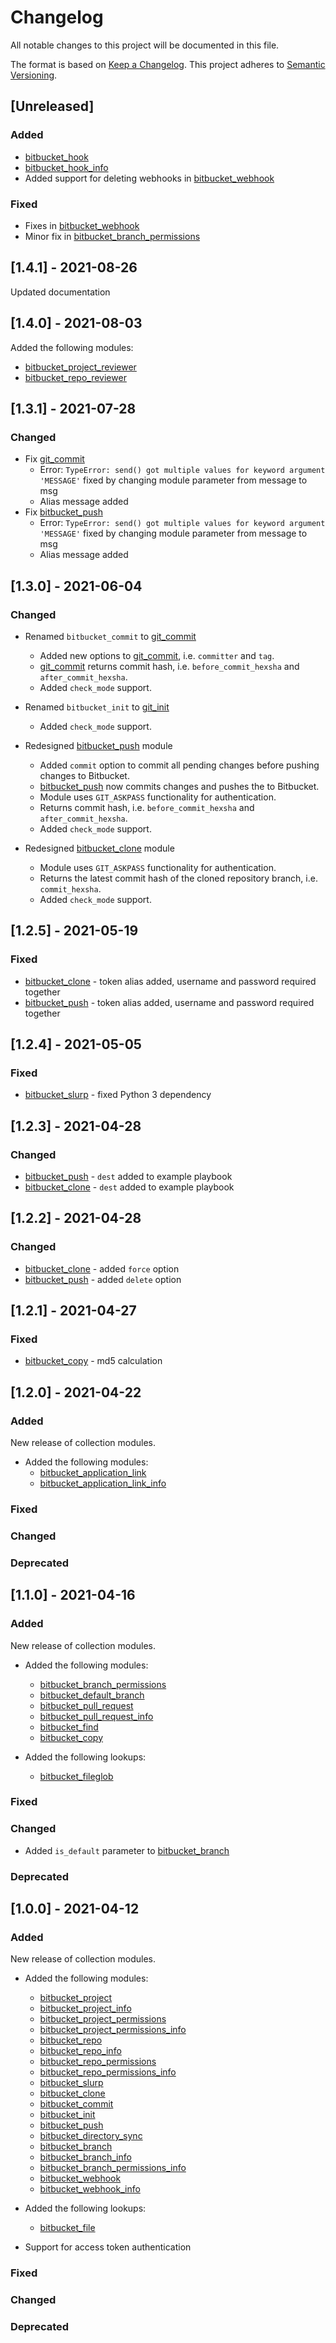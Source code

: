 # Changelog

All notable changes to this project will be documented in this file.

The format is based on [Keep a Changelog](https://keepachangelog.com/en/1.1.0/).
This project adheres to [Semantic Versioning](http://semver.org/spec/v2.0.0.html).

## [Unreleased]

### Added

- [bitbucket_hook](plugins/modules/bitbucket_hook.py)
- [bitbucket_hook_info](plugins/modules/bitbucket_hook_info.py)
- Added support for deleting webhooks in [bitbucket_webhook](plugins/modules/bitbucket_webhook.py)

### Fixed

- Fixes in [bitbucket_webhook](plugins/modules/bitbucket_webhook.py)
- Minor fix in [bitbucket_branch_permissions](plugins/modules/bitbucket_branch_permissions.py)

## [1.4.1] - 2021-08-26

Updated documentation

## [1.4.0] - 2021-08-03

Added the following modules:

- [bitbucket_project_reviewer](plugins/modules/bitbucket_project_reviewer.py)
- [bitbucket_repo_reviewer](plugins/modules/bitbucket_repo_reviewer.py)

## [1.3.1] - 2021-07-28

### Changed

- Fix [git_commit](plugins/modules/git_commit.py)
  - Error: `TypeError: send() got multiple values for keyword argument 'MESSAGE'` fixed by changing module parameter from message to msg
  - Alias message added
- Fix [bitbucket_push](plugins/modules/bitbucket_push.py)
  - Error: `TypeError: send() got multiple values for keyword argument 'MESSAGE'` fixed by changing module parameter from message to msg
  - Alias message added

## [1.3.0] - 2021-06-04

### Changed

- Renamed `bitbucket_commit` to [git_commit](plugins/modules/git_commit.py)
  - Added new options to [git_commit](plugins/modules/git_commit.py), i.e. `committer` and `tag`.
  - [git_commit](plugins/modules/git_commit.py) returns commit hash, i.e. `before_commit_hexsha` and `after_commit_hexsha`.
  - Added `check_mode` support.

- Renamed `bitbucket_init` to [git_init](plugins/modules/git_init.py)
  - Added `check_mode` support.

- Redesigned [bitbucket_push](plugins/modules/bitbucket_push.py) module
  - Added `commit` option to commit all pending changes before pushing changes to Bitbucket.
  - [bitbucket_push](plugins/modules/bitbucket_push.py) now commits changes and pushes the to Bitbucket.
  - Module uses `GIT_ASKPASS` functionality for authentication.
  - Returns commit hash, i.e. `before_commit_hexsha` and `after_commit_hexsha`.
  - Added `check_mode` support.

- Redesigned [bitbucket_clone](plugins/modules/bitbucket_clone.py) module
  - Module uses `GIT_ASKPASS` functionality for authentication.
  - Returns the latest commit hash of the cloned repository branch, i.e. `commit_hexsha`.
  - Added `check_mode` support.

## [1.2.5] - 2021-05-19

### Fixed

- [bitbucket_clone](plugins/modules/bitbucket_clone.py) - token alias added, username and password required together
- [bitbucket_push](plugins/modules/bitbucket_push.py) - token alias added, username and password required together

## [1.2.4] - 2021-05-05

### Fixed

- [bitbucket_slurp](plugins/modules/bitbucket_slurp.py) - fixed Python 3 dependency

## [1.2.3] - 2021-04-28

### Changed

- [bitbucket_push](samples/bitbucket_push/sample.yml) - `dest` added to example playbook
- [bitbucket_clone](samples/bitbucket_clone/sample.yml) - `dest` added to example playbook

## [1.2.2] - 2021-04-28

### Changed

- [bitbucket_clone](plugins/modules/bitbucket_clone.py) - added `force` option
- [bitbucket_push](plugins/modules/bitbucket_push.py) - added `delete` option

## [1.2.1] - 2021-04-27

### Fixed

- [bitbucket_copy](plugins/modules/bitbucket_copy.py) - md5 calculation

## [1.2.0] - 2021-04-22

### Added

New release of collection modules.

- Added the following modules:
  - [bitbucket_application_link](plugins/modules/bitbucket_application_link.py)
  - [bitbucket_application_link_info](plugins/modules/bitbucket_application_link_info.py)

### Fixed

### Changed

### Deprecated

## [1.1.0] - 2021-04-16

### Added

New release of collection modules.

- Added the following modules:
  - [bitbucket_branch_permissions](plugins/modules/bitbucket_branch_permissions.py)
  - [bitbucket_default_branch](plugins/modules/bitbucket_default_branch.py)
  - [bitbucket_pull_request](plugins/modules/bitbucket_pull_request.py)
  - [bitbucket_pull_request_info](plugins/modules/bitbucket_pull_request_info.py)
  - [bitbucket_find](plugins/modules/bitbucket_find.py)
  - [bitbucket_copy](plugins/modules/bitbucket_copy.py)

- Added the following lookups:
  - [bitbucket_fileglob](plugins/lookup/bitbucket_fileglob.py)

### Fixed

### Changed

- Added `is_default` parameter to [bitbucket_branch](plugins/modules/bitbucket_branch.py)

### Deprecated

## [1.0.0] - 2021-04-12

### Added

New release of collection modules.

- Added the following modules:
  - [bitbucket_project](plugins/modules/bitbucket_project.py)
  - [bitbucket_project_info](plugins/modules/bitbucket_project_info.py)
  - [bitbucket_project_permissions](plugins/modules/bitbucket_project_permissions.py)
  - [bitbucket_project_permissions_info](plugins/modules/bitbucket_project_permissions_info.py)
  - [bitbucket_repo](plugins/modules/bitbucket_repo.py)
  - [bitbucket_repo_info](plugins/modules/bitbucket_repo_info.py)
  - [bitbucket_repo_permissions](plugins/modules/bitbucket_repo_permissions.py)
  - [bitbucket_repo_permissions_info](plugins/modules/bitbucket_repo_permissions_info.py)
  - [bitbucket_slurp](plugins/modules/bitbucket_slurp.py)
  - [bitbucket_clone](plugins/modules/bitbucket_clone.py)
  - [bitbucket_commit](plugins/modules/bitbucket_commit.py)
  - [bitbucket_init](plugins/modules/bitbucket_init.py)
  - [bitbucket_push](plugins/modules/bitbucket_push.py)
  - [bitbucket_directory_sync](plugins/modules/bitbucket_directory_sync.py)
  - [bitbucket_branch](plugins/modules/bitbucket_branch.py)
  - [bitbucket_branch_info](plugins/modules/bitbucket_branch_info.py)
  - [bitbucket_branch_permissions_info](plugins/modules/bitbucket_branch_permissions_info.py)
  - [bitbucket_webhook](plugins/modules/bitbucket_webhook.py)
  - [bitbucket_webhook_info](plugins/modules/bitbucket_webhook_info.py)

- Added the following lookups:
  - [bitbucket_file](plugins/lookup/bitbucket_file.py)

- Support for access token authentication

### Fixed

### Changed

### Deprecated
